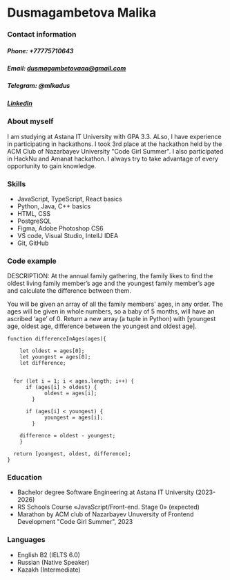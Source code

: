 # Dusmagambetova Malika

### Contact information

##### Phone: +77775710643
##### Email: dusmagambetovaaa@gmail.com
##### Telegram: @mlkadus
##### [LinkedIn](https://www.linkedin.com/in/malika-dusmagambetova-587564288/)

### About myself

I am studying at Astana IT University with GPA 3.3. ALso, I have experience in participating in hackathons. I took 3rd place at the hackathon held by the ACM Club of Nazarbayev University "Code Girl Summer". I also participated in HackNu and Amanat hackathon. I always try to take advantage of every opportunity to gain knowledge.

### Skills

* JavaScript, TypeScript, React basics
* Python, Java, C++ basics
* HTML, CSS
* PostgreSQL
* Figma, Adobe Photoshop CS6
* VS code, Visual Studio, IntellJ IDEA
* Git, GitHub

### Code example
DESCRIPTION:
At the annual family gathering, the family likes to find the oldest living family member’s age and the youngest family member’s age and calculate the difference between them.

You will be given an array of all the family members' ages, in any order. The ages will be given in whole numbers, so a baby of 5 months, will have an ascribed ‘age’ of 0. Return a new array (a tuple in Python) with [youngest age, oldest age, difference between the youngest and oldest age].

```
function differenceInAges(ages){
  
    let oldest = ages[0];
    let youngest = ages[0];
    let difference;
  
  
  for (let i = 1; i < ages.length; i++) {
      if (ages[i] > oldest) {
            oldest = ages[i];
        }
    
      if (ages[i] < youngest) {
            youngest = ages[i];
        }
    
    difference = oldest - youngest;
    }
  
  return [youngest, oldest, difference];
}
```

### Education 
* Bachelor degree Software Engineering at Astana IT University (2023-2026)
* RS Schools Course «JavaScript/Front-end. Stage 0» (expected)
* Marathon by ACM club of Nazarbayev Unuversity of Frontend Development "Code Girl Summer", 2023

### Languages
* English B2 (IELTS 6.0)
* Russian (Native Speaker)
* Kazakh (Intermediate)
  
